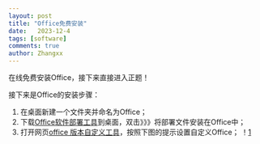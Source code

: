 ```yaml
---
layout: post
title: "Office免费安装"
date:   2023-12-4
tags: [software]
comments: true
author: Zhangxx
---
```


在线免费安装Office，接下来直接进入正题！

<!-- more -->

接下来是Office的安装步骤：

1. 在桌面新建一个文件夹并命名为Office；
2. 下载[Office软件部署工具](https://www.microsoft.com/en-us/download/details.aspx?id=49117)到桌面，双击》》》将部署文件安装在Office中；
3. 打开网页[office 版本自定义工具](https://config.office.com/deploymentsettings)，按照下图的提示设置自定义Office；
！[1]()
 
